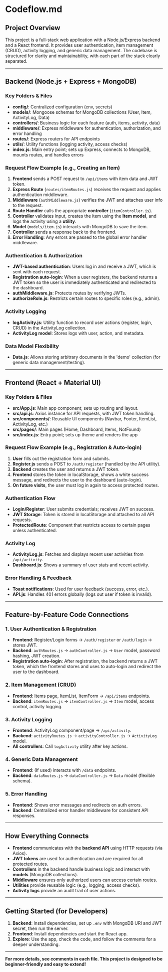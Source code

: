 # Codeflow.md

## Project Overview

This project is a full-stack web application with a Node.js/Express backend and a React frontend. It provides user authentication, item management (CRUD), activity logging, and generic data management. The codebase is structured for clarity and maintainability, with each part of the stack clearly separated.

---

## Backend (Node.js + Express + MongoDB)

### Key Folders & Files
- **config/**: Centralized configuration (env, secrets)
- **models/**: Mongoose schemas for MongoDB collections (User, Item, ActivityLog, Data)
- **controllers/**: Business logic for each feature (auth, items, activity, data)
- **middleware/**: Express middleware for authentication, authorization, and error handling
- **routes/**: Express routers for API endpoints
- **utils/**: Utility functions (logging activity, access checks)
- **index.js**: Main entry point; sets up Express, connects to MongoDB, mounts routes, and handles errors

### Request Flow Example (e.g., Creating an Item)
1. **Frontend** sends a POST request to `/api/items` with item data and JWT token.
2. **Express Route** (`routes/itemRoutes.js`) receives the request and applies authentication middleware.
3. **Middleware** (`authMiddleware.js`) verifies the JWT and attaches user info to the request.
4. **Route Handler** calls the appropriate **controller** (`itemController.js`).
5. **Controller** validates input, creates the item using the **Item model**, and logs the activity using a **utility**.
6. **Model** (`models/item.js`) interacts with MongoDB to save the item.
7. **Controller** sends a response back to the frontend.
8. **Error Handling**: Any errors are passed to the global error handler middleware.

### Authentication & Authorization
- **JWT-based authentication**: Users log in and receive a JWT, which is sent with each request.
- **Registration auto-login**: When a user registers, the backend returns a JWT token so the user is immediately authenticated and redirected to the dashboard.
- **authMiddleware.js**: Protects routes by verifying JWTs.
- **authorizeRole.js**: Restricts certain routes to specific roles (e.g., admin).

### Activity Logging
- **logActivity.js**: Utility function to record user actions (register, login, CRUD) in the ActivityLog collection.
- **ActivityLog model**: Stores logs with user, action, and metadata.

### Data Model Flexibility
- **Data.js**: Allows storing arbitrary documents in the 'demo' collection (for generic data management/testing).

---

## Frontend (React + Material UI)

### Key Folders & Files
- **src/App.js**: Main app component; sets up routing and layout.
- **src/api.js**: Axios instance for API requests, with JWT token handling.
- **src/components/**: Reusable UI components (Navbar, Footer, ItemList, ActivityLog, etc.)
- **src/pages/**: Main pages (Home, Dashboard, Items, NotFound)
- **src/index.js**: Entry point; sets up theme and renders the app

### Request Flow Example (e.g., Registration & Auto-login)
1. **User** fills out the registration form and submits.
2. **Register.js** sends a POST to `/auth/register` (handled by the API utility).
3. **Backend** creates the user and returns a JWT token.
4. **Frontend** stores the token in localStorage, shows a white success message, and redirects the user to the dashboard (auto-login).
5. **On future visits**, the user must log in again to access protected routes.

### Authentication Flow
- **Login/Register**: User submits credentials; receives JWT on success.
- **JWT Storage**: Token is stored in localStorage and attached to all API requests.
- **ProtectedRoute**: Component that restricts access to certain pages unless authenticated.

### Activity Log
- **ActivityLog.js**: Fetches and displays recent user activities from `/api/activity`.
- **Dashboard.js**: Shows a summary of user stats and recent activity.

### Error Handling & Feedback
- **Toast notifications**: Used for user feedback (success, error, etc.).
- **API.js**: Handles 401 errors globally (logs out user if token is invalid).

---

## Feature-by-Feature Code Connections

### 1. User Authentication & Registration
- **Frontend**: Register/Login forms → `/auth/register` or `/auth/login` → stores JWT.
- **Backend**: `authRoutes.js` → `authController.js` → `User` model, password hashing, JWT creation.
- **Registration auto-login**: After registration, the backend returns a JWT token, which the frontend stores and uses to auto-login and redirect the user to the dashboard.

### 2. Item Management (CRUD)
- **Frontend**: Items page, ItemList, ItemForm → `/api/items` endpoints.
- **Backend**: `itemRoutes.js` → `itemController.js` → `Item` model, access control, activity logging.

### 3. Activity Logging
- **Frontend**: ActivityLog component/page → `/api/activity`.
- **Backend**: `activityRoutes.js` → `activityController.js` → `ActivityLog` model.
- **All controllers**: Call `logActivity` utility after key actions.

### 4. Generic Data Management
- **Frontend**: (If used) interacts with `/data` endpoints.
- **Backend**: `dataRoutes.js` → `dataController.js` → `Data` model (flexible schema).

### 5. Error Handling
- **Frontend**: Shows error messages and redirects on auth errors.
- **Backend**: Centralized error handler middleware for consistent API responses.

---

## How Everything Connects

- **Frontend** communicates with the **backend API** using HTTP requests (via Axios).
- **JWT tokens** are used for authentication and are required for all protected routes.
- **Controllers** in the backend handle business logic and interact with **models** (MongoDB collections).
- **Middleware** ensures only authorized users can access certain routes.
- **Utilities** provide reusable logic (e.g., logging, access checks).
- **Activity logs** provide an audit trail of user actions.

---

## Getting Started (for Developers)

1. **Backend**: Install dependencies, set up `.env` with MongoDB URI and JWT secret, then run the server.
2. **Frontend**: Install dependencies and start the React app.
3. **Explore**: Use the app, check the code, and follow the comments for a deeper understanding.

---

**For more details, see comments in each file. This project is designed to be beginner-friendly and easy to extend!**